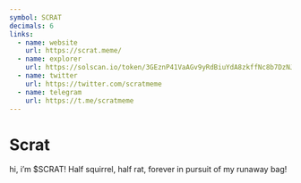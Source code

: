 ```yaml
---
symbol: SCRAT
decimals: 6
links:
  - name: website
    url: https://scrat.meme/
  - name: explorer
    url: https://solscan.io/token/3GEznP41VaAGv9yRdBiuYdA8zkffNc8b7DzNJgFbH4Kh
  - name: twitter
    url: https://twitter.com/scratmeme
  - name: telegram
    url: https://t.me/scratmeme
---
```


# Scrat

hi, i’m $SCRAT! Half squirrel, half rat, forever in pursuit of my runaway bag!
